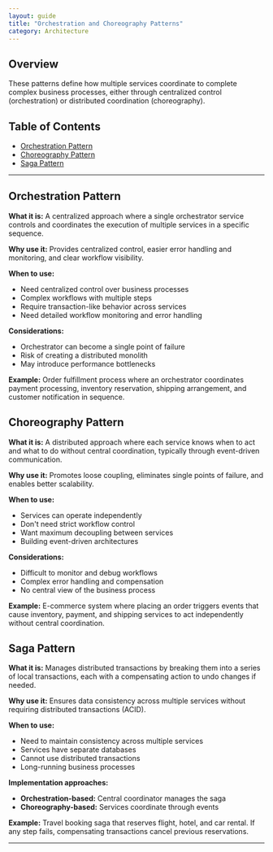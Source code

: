 ```yaml
---
layout: guide
title: "Orchestration and Choreography Patterns"
category: Architecture
---
```



## Overview

These patterns define how multiple services coordinate to complete complex business processes, either through centralized control (orchestration) or distributed coordination (choreography).

## Table of Contents

- [Orchestration Pattern](#orchestration-pattern)
- [Choreography Pattern](#choreography-pattern)
- [Saga Pattern](#saga-pattern)

---

## Orchestration Pattern

**What it is:** A centralized approach where a single orchestrator service controls and coordinates the execution of multiple services in a specific sequence.

**Why use it:** Provides centralized control, easier error handling and monitoring, and clear workflow visibility.

**When to use:**
- Need centralized control over business processes
- Complex workflows with multiple steps
- Require transaction-like behavior across services
- Need detailed workflow monitoring and error handling

**Considerations:**
- Orchestrator can become a single point of failure
- Risk of creating a distributed monolith
- May introduce performance bottlenecks

**Example:** Order fulfillment process where an orchestrator coordinates payment processing, inventory reservation, shipping arrangement, and customer notification in sequence.

## Choreography Pattern

**What it is:** A distributed approach where each service knows when to act and what to do without central coordination, typically through event-driven communication.

**Why use it:** Promotes loose coupling, eliminates single points of failure, and enables better scalability.

**When to use:**
- Services can operate independently
- Don't need strict workflow control
- Want maximum decoupling between services
- Building event-driven architectures

**Considerations:**
- Difficult to monitor and debug workflows
- Complex error handling and compensation
- No central view of the business process

**Example:** E-commerce system where placing an order triggers events that cause inventory, payment, and shipping services to act independently without central coordination.

## Saga Pattern

**What it is:** Manages distributed transactions by breaking them into a series of local transactions, each with a compensating action to undo changes if needed.

**Why use it:** Ensures data consistency across multiple services without requiring distributed transactions (ACID).

**When to use:**
- Need to maintain consistency across multiple services
- Services have separate databases
- Cannot use distributed transactions
- Long-running business processes

**Implementation approaches:**
- **Orchestration-based:** Central coordinator manages the saga
- **Choreography-based:** Services coordinate through events

**Example:** Travel booking saga that reserves flight, hotel, and car rental. If any step fails, compensating transactions cancel previous reservations.

---

